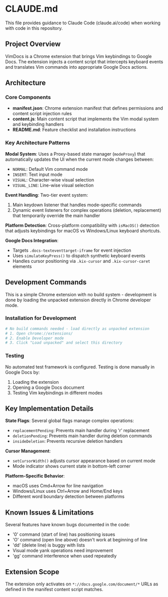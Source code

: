 # CLAUDE.md

This file provides guidance to Claude Code (claude.ai/code) when working with code in this repository.

## Project Overview

VimDocs is a Chrome extension that brings Vim keybindings to Google Docs. The extension injects a content script that intercepts keyboard events and translates Vim commands into appropriate Google Docs actions.

## Architecture

### Core Components

- **manifest.json**: Chrome extension manifest that defines permissions and content script injection rules
- **content.js**: Main content script that implements the Vim modal system and keybinding handlers
- **README.md**: Feature checklist and installation instructions

### Key Architecture Patterns

**Modal System**: Uses a Proxy-based state manager (`modeProxy`) that automatically updates the UI when the current mode changes between:
- `NORMAL`: Default Vim command mode
- `INSERT`: Text input mode  
- `VISUAL`: Character-wise visual selection
- `VISUAL_LINE`: Line-wise visual selection

**Event Handling**: Two-tier event system:
1. Main keydown listener that handles mode-specific commands
2. Dynamic event listeners for complex operations (deletion, replacement) that temporarily override the main handler

**Platform Detection**: Cross-platform compatibility with `isMacOS()` detection that adjusts keybindings for macOS vs Windows/Linux keyboard shortcuts.

**Google Docs Integration**: 
- Targets `.docs-texteventtarget-iframe` for event injection
- Uses `simulateKeyPress()` to dispatch synthetic keyboard events
- Handles cursor positioning via `.kix-cursor` and `.kix-cursor-caret` elements

## Development Commands

This is a simple Chrome extension with no build system - development is done by loading the unpacked extension directly in Chrome developer mode.

### Installation for Development
```bash
# No build commands needed - load directly as unpacked extension
# 1. Open chrome://extensions/
# 2. Enable Developer mode
# 3. Click "Load unpacked" and select this directory
```

### Testing
No automated test framework is configured. Testing is done manually in Google Docs by:
1. Loading the extension
2. Opening a Google Docs document  
3. Testing Vim keybindings in different modes

## Key Implementation Details

**State Flags**: Several global flags manage complex operations:
- `replacementPending`: Prevents main handler during 'r' replacement
- `deletionPending`: Prevents main handler during deletion commands
- `insideDeletion`: Prevents recursive deletion handlers

**Cursor Management**: 
- `setCursorWidth()` adjusts cursor appearance based on current mode
- Mode indicator shows current state in bottom-left corner

**Platform-Specific Behavior**:
- macOS uses Cmd+Arrow for line navigation  
- Windows/Linux uses Ctrl+Arrow and Home/End keys
- Different word boundary detection between platforms

## Known Issues & Limitations

Several features have known bugs documented in the code:
- '0' command (start of line) has positioning issues
- 'O' command (open line above) doesn't work at beginning of line
- 'dd' (delete line) is buggy with lists
- Visual mode yank operations need improvement
- 'gg' command interference when used repeatedly

## Extension Scope

The extension only activates on `*://docs.google.com/document/*` URLs as defined in the manifest content script matches.